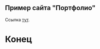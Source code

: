 ## Пример сайта "Портфолио"

Ссылка [тут](https://portfolioexample.000webhostapp.com "Нажмите, чтобы перейти на сайт").

# Конец